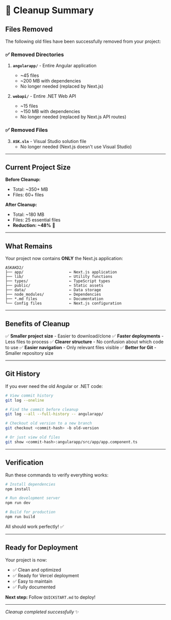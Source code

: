 # 🧹 Cleanup Summary

## Files Removed

The following old files have been successfully removed from your project:

### ✅ Removed Directories

1. **`angularapp/`** - Entire Angular application
   - ~45 files
   - ~200 MB with dependencies
   - No longer needed (replaced by Next.js)

2. **`webapi/`** - Entire .NET Web API
   - ~15 files
   - ~150 MB with dependencies
   - No longer needed (replaced by Next.js API routes)

### ✅ Removed Files

3. **`ASK.sln`** - Visual Studio solution file
   - No longer needed (Next.js doesn't use Visual Studio)

---

## Current Project Size

**Before Cleanup:**
- Total: ~350+ MB
- Files: 60+ files

**After Cleanup:**
- Total: ~180 MB
- Files: 25 essential files
- **Reduction: ~48%** 🎉

---

## What Remains

Your project now contains **ONLY** the Next.js application:

```
ASKAKD2/
├── app/                    ← Next.js application
├── lib/                    ← Utility functions
├── types/                  ← TypeScript types
├── public/                 ← Static assets
├── data/                   ← Data storage
├── node_modules/           ← Dependencies
├── *.md files              ← Documentation
└── Config files            ← Next.js configuration
```

---

## Benefits of Cleanup

✅ **Smaller project size** - Easier to download/clone
✅ **Faster deployments** - Less files to process
✅ **Clearer structure** - No confusion about which code to use
✅ **Easier navigation** - Only relevant files visible
✅ **Better for Git** - Smaller repository size

---

## Git History

If you ever need the old Angular or .NET code:

```bash
# View commit history
git log --oneline

# Find the commit before cleanup
git log --all --full-history -- angularapp/

# Checkout old version to a new branch
git checkout <commit-hash> -b old-version

# Or just view old files
git show <commit-hash>:angularapp/src/app/app.component.ts
```

---

## Verification

Run these commands to verify everything works:

```bash
# Install dependencies
npm install

# Run development server
npm run dev

# Build for production
npm run build
```

All should work perfectly! ✅

---

## Ready for Deployment

Your project is now:
- ✅ Clean and optimized
- ✅ Ready for Vercel deployment
- ✅ Easy to maintain
- ✅ Fully documented

**Next step:** Follow `QUICKSTART.md` to deploy!

---

*Cleanup completed successfully* ✨

